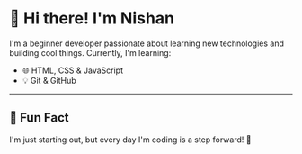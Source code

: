 # 👋 Hi there! I'm Nishan

I'm a beginner developer passionate about learning new technologies and building cool things. Currently, I'm learning:

- 🌐 HTML, CSS & JavaScript  
- 💡 Git & GitHub
---

## 📌 Fun Fact

I'm just starting out, but every day I'm coding is a step forward! 🚀
